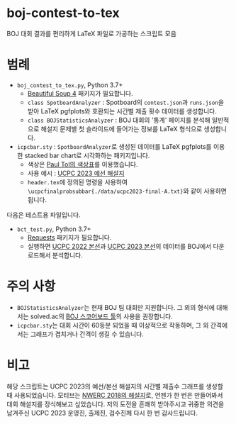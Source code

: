 # boj-contest-to-tex
 BOJ 대회 결과를 편리하게 LaTeX 파일로 가공하는 스크립트 모음

# 범례
- `boj_contest_to_tex.py`, Python 3.7+
  - [Beautiful Soup 4](https://pypi.org/project/beautifulsoup4/) 패키지가 필요합니다.
  - `class SpotboardAnalyzer` : Spotboard의 `contest.json`과 `runs.json`을 받아 LaTeX pgfplots와 호환되는 시간별 제출 횟수 데이터를 생성합니다.
  - `class BOJStatisticsAnalyzer` : BOJ 대회의 '통계' 페이지를 분석해 일반적으로 해설지 문제별 첫 슬라이드에 들어가는 정보를 LaTeX 형식으로 생성합니다.
- `icpcbar.sty` : `SpotboardAnalyzer`로 생성된 데이터를 LaTeX pgfplots를 이용한 stacked bar chart로 시각화하는 패키지입니다.
  - 색상은 [Paul Tol의 색상표](https://personal.sron.nl/~pault/#sec:qualitative)를 이용했습니다.
  - 사용 예시 : [UCPC 2023 예선 해설지](https://static.ucpc.me/files/2023/ucpc23-prelim-solutions.pdf)
  - `header.tex`에 정의된 명령을 사용하여 `\ucpcfinalprobsubbar{./data/ucpc2023-final-A.txt}`와 같이 사용하면 됩니다.

다음은 테스트용 파일입니다.
- `bct_test.py`, Python 3.7+
  - [Requests](https://pypi.org/project/requests/) 패키지가 필요합니다.
  - 실행하면 [UCPC 2022 본선](https://www.acmicpc.net/contest/view/828)과 [UCPC 2023 본선](https://www.acmicpc.net/contest/view/1069)의 데이터를 BOJ에서 다운로드해서 분석합니다.

# 주의 사항
- `BOJStatisticsAnalyzer`는 현재 BOJ 팀 대회만 지원합니다. 그 외의 형식에 대해서는 solved.ac의 [BOJ 스코어보드 툴](https://solved-ac.github.io/boj-board-tools/)의 사용을 권장합니다.
- `icpcbar.sty`는 대회 시간이 60등분 되었을 때 이상적으로 작동하며, 그 외 간격에서는 그래프가 겹치거나 간격이 생길 수 있습니다.

# 비고
해당 스크립트는 UCPC 2023의 예선/본선 해설지의 시간별 제출수 그래프를 생성할 때 사용되었습니다.
모티브는 [NWERC 2018의 해설지](https://2018.nwerc.eu/files/nwerc2018slides-handout.pdf)로, 언젠가 한 번은 만들어봐서 대회 해설지를 장식해보고 싶었습니다.
저의 도전을 흔쾌히 받아주시고 귀중한 의견을 남겨주신 UCPC 2023 운영진, 출제진, 검수진께 다시 한 번 감사드립니다.
